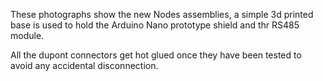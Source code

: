 These photographs show the new Nodes assemblies, a simple 3d printed base is used to hold the Arduino 
Nano prototype shield and thr RS485 module.

All the dupont connectors get hot glued once they have been tested to avoid any accidental disconnection.

